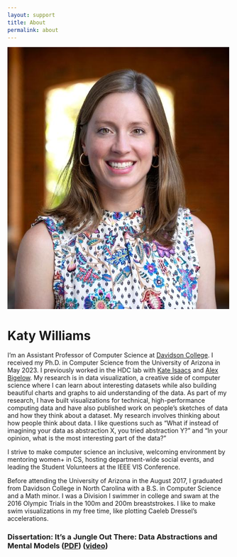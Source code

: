 ```yaml
---
layout: support
title: About
permalink: about
---
```




![Dr. Katy Williams](./img/Katy%20Williams_0001.jpg)
# Katy Williams
I’m an Assistant Professor of Computer Science at [Davidson College](https://www.davidson.edu/people/katy-williams). I received my Ph.D. in Computer Science from the University of Arizona in May 2023. I previously worked in the HDC lab with [Kate Isaacs](https://kisaacs.github.io/) and [Alex Bigelow](https://alex-r-bigelow.github.io/). My research is in data visualization, a creative side of computer science where I can learn about interesting datasets while also building beautiful charts and graphs to aid understanding of the data. As part of my research, I have built visualizations for technical, high-performance computing data and have also published work on people’s sketches of data and how they think about a dataset. My research involves thinking about how people think about data. I like questions such as “What if instead of imagining your data as abstraction X, you tried abstraction Y?” and “In your opinion, what is the most interesting part of the data?”

I strive to make computer science an inclusive, welcoming environment by mentoring women+ in CS, hosting department-wide social events, and leading the Student Volunteers at the IEEE VIS Conference.

Before attending the University of Arizona in the August 2017, I graduated from Davidson College in North Carolina with a B.S. in Computer Science and a Math minor. I was a Division I swimmer in college and swam at the 2016 Olympic Trials in the 100m and 200m breaststrokes. I like to make swim visualizations in my free time, like plotting Caeleb Dressel’s accelerations.

### Dissertation: It’s a Jungle Out There: Data Abstractions and Mental Models ([PDF](./resources/dissertation.pdf)) ([video](https://www.youtube.com/watch?v=8KCuzEXApMA))